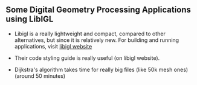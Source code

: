 ## Some Digital Geometry Processing Applications using LibIGL

- Libigl is a really lightweight and compact, compared to other alternatives, but since it is relatively new. For building and running applications, visit [libigl website](https://github.com/libigl/libigl)

- Their code styling guide is really useful (on libigl website).

- Dijkstra's algorithm takes time for really big files (like 50k mesh ones) (around 50 minutes)
